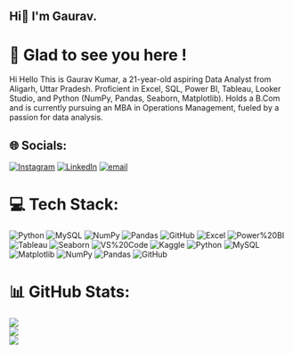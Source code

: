 ## Hi👋 I'm Gaurav.

# 💫 Glad to see you here !
Hi Hello This is Gaurav Kumar, a 21-year-old aspiring Data Analyst from Aligarh, Uttar Pradesh. Proficient in Excel, SQL, Power BI, Tableau, Looker Studio, and Python (NumPy, Pandas, Seaborn, Matplotlib). Holds a B.Com and is currently pursuing an MBA in Operations Management, fueled by a passion for data analysis.


## 🌐 Socials:
 [![Instagram](https://img.shields.io/badge/Instagram-%23E4405F.svg?logo=Instagram&logoColor=white)](https://instagram.com/_gauravbg.___) [![LinkedIn](https://img.shields.io/badge/LinkedIn-%230077B5.svg?logo=linkedin&logoColor=white)](https://linkedin.com/in/https://www.linkedin.com/in/gauravkumarrrr/) [![email](https://img.shields.io/badge/Email-D14836?logo=gmail&logoColor=white)](mailto:iamgaurav6374@gmail.com) 

# 💻 Tech Stack:
![Python](https://img.shields.io/badge/python-3670A0?style=for-the-badge&logo=python&logoColor=ffdd54) ![MySQL](https://img.shields.io/badge/mysql-4479A1.svg?style=for-the-badge&logo=mysql&logoColor=white)  ![NumPy](https://img.shields.io/badge/numpy-%23013243.svg?style=for-the-badge&logo=numpy&logoColor=white) ![Pandas](https://img.shields.io/badge/pandas-%23150458.svg?style=for-the-badge&logo=pandas&logoColor=white) ![GitHub](https://img.shields.io/badge/github-%23121011.svg?style=for-the-badge&logo=github&logoColor=white) ![Excel](https://img.shields.io/badge/Microsoft_Excel-217346?style=for-the-badge&logo=microsoft-excel&logoColor=white) ![Power%20BI](https://img.shields.io/badge/Power_BI-F2C811?style=for-the-badge&logo=power-bi&logoColor=black) ![Tableau](https://img.shields.io/badge/Tableau-E97627?style=for-the-badge&logo=tableau&logoColor=white) ![Seaborn](https://img.shields.io/badge/seaborn-%234C766A.svg?style=for-the-badge&logo=seaborn&logoColor=white) ![VS%20Code](https://img.shields.io/badge/Visual_Studio_Code-0078D4?style=for-the-badge&logo=visual%20studio%20code&logoColor=white) ![Kaggle](https://img.shields.io/badge/Kaggle-D00000?style=for-the-badge&logo=kaggle&logoColor=white) ![Python](https://img.shields.io/badge/python-3670A0?style=for-the-badge&logo=python&logoColor=ffdd54) ![MySQL](https://img.shields.io/badge/mysql-4479A1.svg?style=for-the-badge&logo=mysql&logoColor=white) ![Matplotlib](https://img.shields.io/badge/Matplotlib-%23ffffff.svg?style=for-the-badge&logo=Matplotlib&logoColor=black) ![NumPy](https://img.shields.io/badge/numpy-%23013243.svg?style=for-the-badge&logo=numpy&logoColor=white) ![Pandas](https://img.shields.io/badge/pandas-%23150458.svg?style=for-the-badge&logo=pandas&logoColor=white) ![GitHub](https://img.shields.io/badge/github-%23121011.svg?style=for-the-badge&logo=github&logoColor=white)
# 📊 GitHub Stats:
![](https://github-readme-stats.vercel.app/api?username=Gaurav-6374&theme=swift&hide_border=false&include_all_commits=true&count_private=false)<br/>
![](https://nirzak-streak-stats.vercel.app/?user=Gaurav-6374&theme=swift&hide_border=false)<br/>
![](https://github-readme-stats.vercel.app/api/top-langs/?username=Gaurav-6374&theme=swift&hide_border=false&include_all_commits=true&count_private=false&layout=compact)

